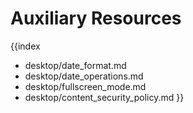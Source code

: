 Auxiliary Resources
=============================

{{index
- desktop/date_format.md
- desktop/date_operations.md
- desktop/fullscreen_mode.md
- desktop/content_security_policy.md
}}